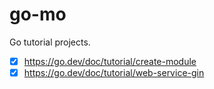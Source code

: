 # go-mo

Go tutorial projects.

- [x] https://go.dev/doc/tutorial/create-module
- [x] https://go.dev/doc/tutorial/web-service-gin
